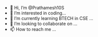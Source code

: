 - 👋 Hi, I’m @Prathamesh10S
- 👀 I’m interested in coding...
- 🌱 I’m currently learning BTECH in CSE ...
- 💞️ I’m looking to collaborate on ...
- 📫 How to reach me ...

<!---
Prathamesh10S/Prathamesh10S is a ✨ special ✨ repository because its `README.md` (this file) appears on your GitHub profile.
You can click the Preview link to take a look at your changes.
--->
